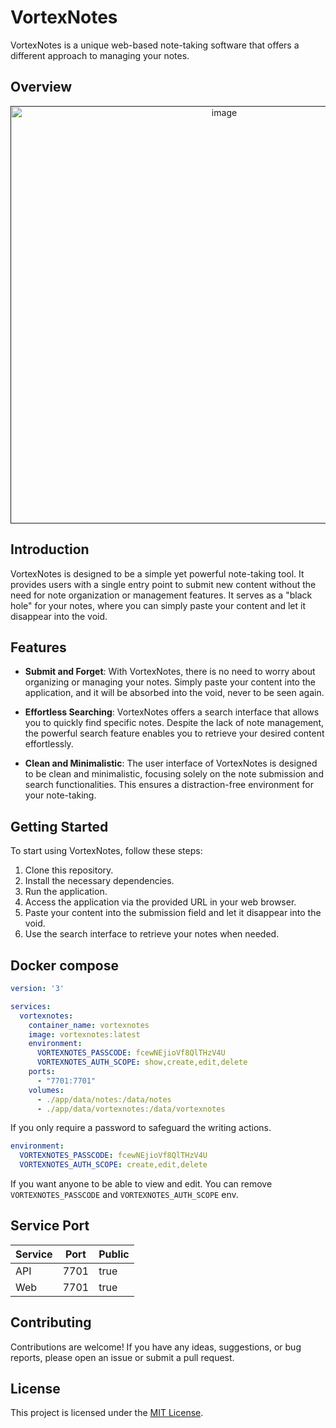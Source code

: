 # VortexNotes

VortexNotes is a unique web-based note-taking software that offers a different approach to managing your notes.

## Overview

<a href="" target="_blank">
  <div align="center">
    <img width="668" alt="image" src="https://github.com/kangfenmao/vortexnotes/assets/8253512/6c7e6893-3e41-4580-90a3-747cafba0638">
  </div>
</a>

## Introduction

VortexNotes is designed to be a simple yet powerful note-taking tool. It provides users with a single entry point to submit new content without the need for note organization or management features. It serves as a "black hole" for your notes, where you can simply paste your content and let it disappear into the void.

## Features

- **Submit and Forget**: With VortexNotes, there is no need to worry about organizing or managing your notes. Simply paste your content into the application, and it will be absorbed into the void, never to be seen again.

- **Effortless Searching**: VortexNotes offers a search interface that allows you to quickly find specific notes. Despite the lack of note management, the powerful search feature enables you to retrieve your desired content effortlessly.

- **Clean and Minimalistic**: The user interface of VortexNotes is designed to be clean and minimalistic, focusing solely on the note submission and search functionalities. This ensures a distraction-free environment for your note-taking.

## Getting Started

To start using VortexNotes, follow these steps:

1. Clone this repository.
2. Install the necessary dependencies.
3. Run the application.
4. Access the application via the provided URL in your web browser.
5. Paste your content into the submission field and let it disappear into the void.
6. Use the search interface to retrieve your notes when needed.

## Docker compose

```yml
version: '3'

services:
  vortexnotes:
    container_name: vortexnotes
    image: vortexnotes:latest
    environment:
      VORTEXNOTES_PASSCODE: fcewNEjioVf8QlTHzV4U
      VORTEXNOTES_AUTH_SCOPE: show,create,edit,delete
    ports:
      - "7701:7701"
    volumes:
      - ./app/data/notes:/data/notes
      - ./app/data/vortexnotes:/data/vortexnotes
```

If you only require a password to safeguard the writing actions.

```yml
environment:
  VORTEXNOTES_PASSCODE: fcewNEjioVf8QlTHzV4U
  VORTEXNOTES_AUTH_SCOPE: create,edit,delete
```

If you want anyone to be able to view and edit. You can remove `VORTEXNOTES_PASSCODE` and `VORTEXNOTES_AUTH_SCOPE` env.

## Service Port

| Service | Port | Public |
|---------|------|--------|
| API     | 7701 | true   |
| Web     | 7701 | true   |

## Contributing

Contributions are welcome! If you have any ideas, suggestions, or bug reports, please open an issue or submit a pull request.

## License

This project is licensed under the [MIT License](LICENSE).
